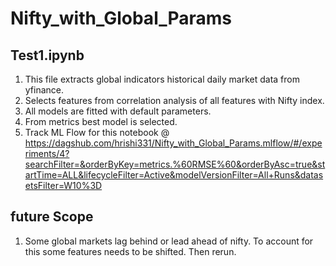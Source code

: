 # Nifty_with_Global_Params

## Test1.ipynb
1. This file extracts global indicators historical daily market data from yfinance.
2. Selects features from correlation analysis of all features with Nifty index.
3. All models are fitted with default parameters.
4. From metrics best model is selected.
5. Track ML Flow for this notebook @ https://dagshub.com/hrishi331/Nifty_with_Global_Params.mlflow/#/experiments/4?searchFilter=&orderByKey=metrics.%60RMSE%60&orderByAsc=true&startTime=ALL&lifecycleFilter=Active&modelVersionFilter=All+Runs&datasetsFilter=W10%3D

## future Scope
1. Some global markets lag behind or lead ahead of nifty. 
To account for this some features needs to be shifted. Then rerun. 
